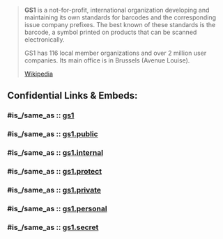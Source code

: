 
> **GS1** is a not-for-profit, international organization developing and maintaining its own standards for barcodes and the corresponding issue company prefixes. The best known of these standards is the barcode, a symbol printed on products that can be scanned electronically. 
>
> GS1 has 116 local member organizations and over 2 million user companies. Its main office is in Brussels (Avenue Louise).
>
> [Wikipedia](https://en.wikipedia.org/wiki/GS1)


## Confidential Links & Embeds: 

### #is_/same_as :: [gs1](/_Standards/Unit/gs1.md) 

### #is_/same_as :: [gs1.public](/_public/Unit/gs1.public.md) 

### #is_/same_as :: [gs1.internal](/_internal/Unit/gs1.internal.md) 

### #is_/same_as :: [gs1.protect](/_protect/Unit/gs1.protect.md) 

### #is_/same_as :: [gs1.private](/_private/Unit/gs1.private.md) 

### #is_/same_as :: [gs1.personal](/_personal/Unit/gs1.personal.md) 

### #is_/same_as :: [gs1.secret](/_secret/Unit/gs1.secret.md)

